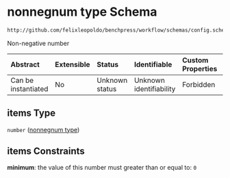 # nonnegnum type Schema

```txt
http://github.com/felixleopoldo/benchpress/workflow/schemas/config.schema.json#/definitions/flexnonnegnum/anyOf/1/items
```

Non-negative number

| Abstract            | Extensible | Status         | Identifiable            | Custom Properties | Additional Properties | Access Restrictions | Defined In                                                       |
| :------------------ | :--------- | :------------- | :---------------------- | :---------------- | :-------------------- | :------------------ | :--------------------------------------------------------------- |
| Can be instantiated | No         | Unknown status | Unknown identifiability | Forbidden         | Allowed               | none                | [config.schema.json*](config.schema.json "open original schema") |

## items Type

`number` ([nonnegnum type](config-definitions-flexnonnegnum-anyof-1-nonnegnum-type.md))

## items Constraints

**minimum**: the value of this number must greater than or equal to: `0`
